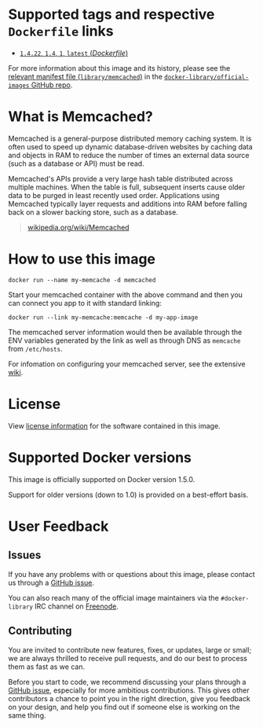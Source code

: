 # Supported tags and respective `Dockerfile` links

-	[`1.4.22`, `1.4`, `1`, `latest` (*Dockerfile*)](https://github.com/docker-library/memcached/blob/5fb6459a1eb138dcd9cfcd5fa1aef62ee511d335/Dockerfile)

For more information about this image and its history, please see the [relevant manifest file (`library/memcached`)](https://github.com/docker-library/official-images/blob/master/library/memcached) in the [`docker-library/official-images` GitHub repo](https://github.com/docker-library/official-images).

# What is Memcached?

Memcached is a general-purpose distributed memory caching system. It is often used to speed up dynamic database-driven websites by caching data and objects in RAM to reduce the number of times an external data source (such as a database or API) must be read.

Memcached's APIs provide a very large hash table distributed across multiple machines. When the table is full, subsequent inserts cause older data to be purged in least recently used order. Applications using Memcached typically layer requests and additions into RAM before falling back on a slower backing store, such as a database.

> [wikipedia.org/wiki/Memcached](https://en.wikipedia.org/wiki/Memcached)

# How to use this image

	docker run --name my-memcache -d memcached

Start your memcached container with the above command and then you can connect you app to it with standard linking:

	docker run --link my-memcache:memcache -d my-app-image

The memcached server information would then be available through the ENV variables generated by the link as well as through DNS as `memcache` from `/etc/hosts`.

For infomation on configuring your memcached server, see the extensive [wiki](https://code.google.com/p/memcached/wiki/NewStart).

# License

View [license information](https://github.com/memcached/memcached/blob/master/LICENSE) for the software contained in this image.

# Supported Docker versions

This image is officially supported on Docker version 1.5.0.

Support for older versions (down to 1.0) is provided on a best-effort basis.

# User Feedback

## Issues

If you have any problems with or questions about this image, please contact us through a [GitHub issue](https://github.com/docker-library/memcached/issues).

You can also reach many of the official image maintainers via the `#docker-library` IRC channel on [Freenode](https://freenode.net).

## Contributing

You are invited to contribute new features, fixes, or updates, large or small; we are always thrilled to receive pull requests, and do our best to process them as fast as we can.

Before you start to code, we recommend discussing your plans through a [GitHub issue](https://github.com/docker-library/memcached/issues), especially for more ambitious contributions. This gives other contributors a chance to point you in the right direction, give you feedback on your design, and help you find out if someone else is working on the same thing.
